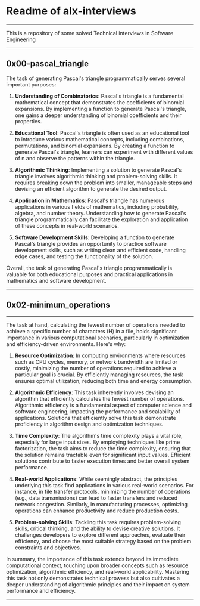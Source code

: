 # Readme of alx-interviews
---

This is a repository of some solved Technical interviews in Software Engineering

---

## 0x00-pascal_triangle

The task of generating Pascal's triangle programmatically serves several important purposes:

1. **Understanding of Combinatorics**: Pascal's triangle is a fundamental mathematical concept that demonstrates the coefficients of binomial expansions. By implementing a function to generate Pascal's triangle, one gains a deeper understanding of binomial coefficients and their properties.

2. **Educational Tool**: Pascal's triangle is often used as an educational tool to introduce various mathematical concepts, including combinations, permutations, and binomial expansions. By creating a function to generate Pascal's triangle, learners can experiment with different values of n and observe the patterns within the triangle.

3. **Algorithmic Thinking**: Implementing a solution to generate Pascal's triangle involves algorithmic thinking and problem-solving skills. It requires breaking down the problem into smaller, manageable steps and devising an efficient algorithm to generate the desired output.

4. **Application in Mathematics**: Pascal's triangle has numerous applications in various fields of mathematics, including probability, algebra, and number theory. Understanding how to generate Pascal's triangle programmatically can facilitate the exploration and application of these concepts in real-world scenarios.

5. **Software Development Skills**: Developing a function to generate Pascal's triangle provides an opportunity to practice software development skills, such as writing clean and efficient code, handling edge cases, and testing the functionality of the solution.

Overall, the task of generating Pascal's triangle programmatically is valuable for both educational purposes and practical applications in mathematics and software development.

---

## 0x02-minimum_operations
---

The task at hand, calculating the fewest number of operations needed to achieve a specific number of characters (H) in a file, holds significant importance in various computational scenarios, particularly in optimization and efficiency-driven environments. Here's why:

1. **Resource Optimization**: In computing environments where resources such as CPU cycles, memory, or network bandwidth are limited or costly, minimizing the number of operations required to achieve a particular goal is crucial. By efficiently managing resources, the task ensures optimal utilization, reducing both time and energy consumption.

2. **Algorithmic Efficiency**: This task inherently involves devising an algorithm that efficiently calculates the fewest number of operations. Algorithmic efficiency is a fundamental aspect of computer science and software engineering, impacting the performance and scalability of applications. Solutions that efficiently solve this task demonstrate proficiency in algorithm design and optimization techniques.

3. **Time Complexity**: The algorithm's time complexity plays a vital role, especially for large input sizes. By employing techniques like prime factorization, the task aims to reduce the time complexity, ensuring that the solution remains tractable even for significant input values. Efficient solutions contribute to faster execution times and better overall system performance.

4. **Real-world Applications**: While seemingly abstract, the principles underlying this task find applications in various real-world scenarios. For instance, in file transfer protocols, minimizing the number of operations (e.g., data transmissions) can lead to faster transfers and reduced network congestion. Similarly, in manufacturing processes, optimizing operations can enhance productivity and reduce production costs.

5. **Problem-solving Skills**: Tackling this task requires problem-solving skills, critical thinking, and the ability to devise creative solutions. It challenges developers to explore different approaches, evaluate their efficiency, and choose the most suitable strategy based on the problem constraints and objectives.

In summary, the importance of this task extends beyond its immediate computational context, touching upon broader concepts such as resource optimization, algorithmic efficiency, and real-world applicability. Mastering this task not only demonstrates technical prowess but also cultivates a deeper understanding of algorithmic principles and their impact on system performance and efficiency.

---


